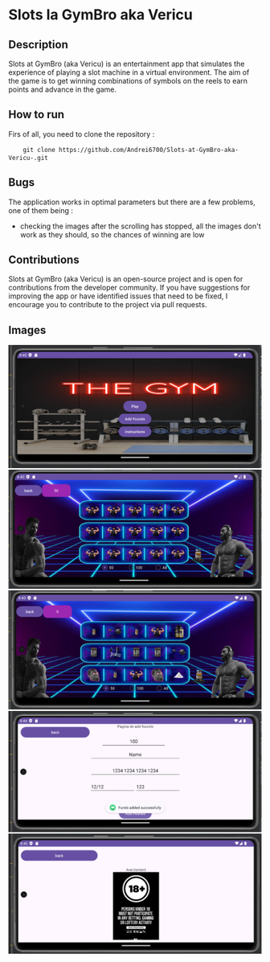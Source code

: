 # Slots la GymBro aka Vericu

## Description
Slots at GymBro (aka Vericu) is an entertainment app that simulates the experience of playing a slot machine in a virtual environment. The aim of the game is to get winning combinations of symbols on the reels to earn points and advance in the game.

## How to run

Firs  of all, you need to clone the repository :

        git clone https://github.com/Andrei6700/Slots-at-GymBro-aka-Vericu-.git

## Bugs
The application works in optimal parameters but there are a few problems, one of them being :
- checking the images after the scrolling has stopped, all the images don't work as they should, so the chances of winning are low 

## Contributions
Slots at GymBro (aka Vericu) is an open-source project and is open for contributions from the developer community. If you have suggestions for improving the app or have identified issues that need to be fixed, I encourage you to contribute to the project via pull requests.

## Images

![alt text](image.png)
![alt text](image-1.png)
![alt text](image-2.png)
![alt text](image-3.png)
![alt text](image-4.png)